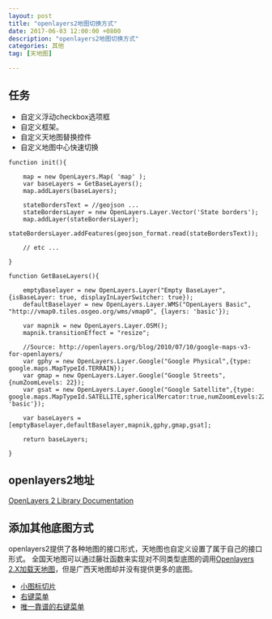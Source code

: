 ```yaml
---
layout: post
title: "openlayers2地图切换方式"
date: 2017-06-03 12:00:00 +0800
description: "openlayers2地图切换方式"
categories: 其他
tag: [天地图]

---   
```


## 任务
- 自定义浮动checkbox选项框
- 自定义框架。
- 自定义天地图替换控件
- 自定义地图中心快速切换


```
function init(){

    map = new OpenLayers.Map( 'map' );
    var baseLayers = GetBaseLayers();
    map.addLayers(baseLayers);

    stateBordersText = //geojson ...
    stateBordersLayer = new OpenLayers.Layer.Vector('State borders'); 
    map.addLayer(stateBordersLayer);
    stateBordersLayer.addFeatures(geojson_format.read(stateBordersText));

    // etc ...

}

function GetBaseLayers(){

    emptyBaselayer = new OpenLayers.Layer("Empty BaseLayer", {isBaseLayer: true, displayInLayerSwitcher: true}); 
    defaultBaselayer = new OpenLayers.Layer.WMS("OpenLayers Basic", "http://vmap0.tiles.osgeo.org/wms/vmap0", {layers: 'basic'});

    var mapnik = new OpenLayers.Layer.OSM();
    mapnik.transitionEffect = "resize";

    //Source: http://openlayers.org/blog/2010/07/10/google-maps-v3-for-openlayers/
    var gphy = new OpenLayers.Layer.Google("Google Physical",{type: google.maps.MapTypeId.TERRAIN});
    var gmap = new OpenLayers.Layer.Google("Google Streets",{numZoomLevels: 22});
    var gsat = new OpenLayers.Layer.Google("Google Satellite",{type: google.maps.MapTypeId.SATELLITE,sphericalMercator:true,numZoomLevels:22,layers: 'basic'});

    var baseLayers = [emptyBaselayer,defaultBaselayer,mapnik,gphy,gmap,gsat];

    return baseLayers;

}
```

## openlayers2地址
[OpenLayers 2 Library Documentation](http://docs.openlayers.org/library/index.html)

## 添加其他底图方式
openlayers2提供了各种地图的接口形式，天地图也自定义设置了属于自己的接口形式。
全国天地图可以通过藤壮函数来实现对不同类型底图的调用[Openlayers 2.X加载天地图](http://blog.csdn.net/gisshixisheng/article/details/44621923)，但是广西天地图却并没有提供更多的底图。

- [小图标切片](http://www.mapgx.com:80/ime-gx/images/ditu.jpg)
- [右键菜单](http://blog.csdn.net/yu13767514297/article/details/47125767)
- [唯一靠谱的右键菜单](https://stackoverflow.com/questions/24682024/right-click-on-feature-vector-javascript-in-open-layer)



